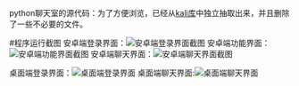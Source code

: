 python聊天室的源代码：为了方便浏览，已经从[kali库](https://github.com/JINLINBI/kali/tree/master/network)中独立抽取出来，并且删除了一些不必要的文件。

#程序运行截图
安卓端登录界面：![](https://github.com/JINLINBI/chatRoom/blob/master/images/1227263052.jpg "安卓端登录界面截图")
安卓端功能界面：![](https://github.com/JINLINBI/chatRoom/blob/master/images/1675793701.jpg "安卓端功能界面截图")
安卓端聊天界面：![](https://github.com/JINLINBI/chatRoom/blob/master/images/1925614202.jpg "安卓端聊天界面截图")


桌面端登录界面：![](https://github.com/JINLINBI/chatRoom/blob/master/images/%E8%81%8A%E5%A4%A9%E5%AE%A4%E6%A1%8C%E9%9D%A2%E7%AB%AF%E7%99%BB%E5%BD%95%E7%95%8C%E9%9D%A2.png "桌面端登录界面")
桌面端聊天界面:![](https://github.com/JINLINBI/chatRoom/blob/master/images/%E8%81%8A%E5%A4%A9%E5%AE%A4%E6%A1%8C%E9%9D%A2%E7%AB%AF%E8%81%8A%E5%A4%A9%E7%95%8C%E9%9D%A2.png "桌面端聊天界面")
